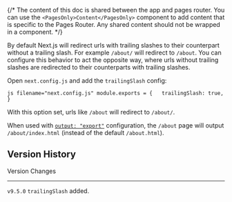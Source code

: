 {/\* The content of this doc is shared between the app and pages router.
You can use the `<PagesOnly>Content</PagesOnly>` component to add
content that is specific to the Pages Router. Any shared content should
not be wrapped in a component. \*/}

By default Next.js will redirect urls with trailing slashes to their
counterpart without a trailing slash. For example `/about/` will
redirect to `/about`. You can configure this behavior to act the
opposite way, where urls without trailing slashes are redirected to
their counterparts with trailing slashes.

Open `next.config.js` and add the `trailingSlash` config:

`js filename="next.config.js" module.exports = {   trailingSlash: true, }`

With this option set, urls like `/about` will redirect to `/about/`.

When used with
[`output: "export"`](/docs/app/building-your-application/deploying/static-exports)
configuration, the `/about` page will output `/about/index.html`
(instead of the default `/about.html`).

## Version History

  Version    Changes
  ---------- ------------------------
  `v9.5.0`   `trailingSlash` added.
